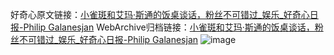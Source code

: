 好奇心原文链接：[小雀斑和艾玛·斯通的饭桌谈话，粉丝不可错过_娱乐_好奇心日报-Philip Galanesjan](https://www.qdaily.com/articles/5655.html)
WebArchive归档链接：[小雀斑和艾玛·斯通的饭桌谈话，粉丝不可错过_娱乐_好奇心日报-Philip Galanesjan](http://web.archive.org/web/20190623165216/https://www.qdaily.com/articles/5655.html)
![image](http://ww3.sinaimg.cn/large/007d5XDply1g3w8x3u0xwj30u0864u0x)